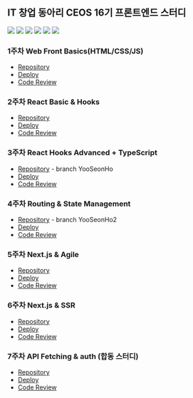 ## IT 창업 동아리 CEOS 16기 프론트엔드 스터디


<img src="https://img.shields.io/badge/HTML5-E34F26?style=flat&logo=React&logoColor=white"/>     <img src="https://img.shields.io/badge/CSS-1572B6?style=flat&logo=React&logoColor=white"/>  <img src="https://img.shields.io/badge/JavaScript-F7DF1E?style=flat&logo=React&logoColor=white"/>  <img src="https://img.shields.io/badge/React-61DAFB?style=flat&logo=React&logoColor=white"/>  <img src="https://img.shields.io/badge/TypeScript-3178C6?style=flat&logo=React&logoColor=white"/>  <img src="https://img.shields.io/badge/Next.js-000000?style=flat&logo=React&logoColor=white"/>

### 1주차 Web Front Basics(HTML/CSS/JS)

* [Repository](https://github.com/YooSeonHo/vanilla-todo-16th)                
* [Deploy](https://vanilla-todolist-16th.netlify.app/)                  
* [Code Review](https://github.com/CEOS-Developers/vanilla-todo-16th/pull/4)
 
### 2주차 React Basic & Hooks

* [Repository](https://github.com/YooSeonHo/react-todo-16th)                
* [Deploy](https://react-todolist-seonho.netlify.app/)                  
* [Code Review](https://github.com/CEOS-Developers/react-todo-16th/pull/11)

### 3주차 React Hooks Advanced + TypeScript

* [Repository](https://github.com/YooSeonHo/react-messanger-16th)   - branch YooSeonHo             
* [Deploy](https://react-messanger-16th-seonho-gntulvc7d-yooseonho.vercel.app)                  
* [Code Review](https://github.com/CEOS-Developers/react-messenger-16th/pull/5)

### 4주차 Routing & State Management

* [Repository](https://github.com/YooSeonHo/react-messanger-16th)    - branch YooSeonHo2          
* [Deploy](https://react-messanger-16th-seonho-gntulvc7d-yooseonho.vercel.app)                  
* [Code Review](https://github.com/CEOS-Developers/react-messenger-16th/pull/17)

### 5주차 Next.js & Agile

* [Repository](https://github.com/YooSeonHo/next-netflix-16th)                
* [Deploy](https://next-netflix-16th-teample.vercel.app/)                  
* [Code Review](https://github.com/CEOS-Developers/next-netflix-16th/pull/3)

### 6주차 Next.js & SSR

* [Repository](https://github.com/YooSeonHo/next-netflix-16th)                
* [Deploy](https://next-netflix-16th-teample.vercel.app/)                  
* [Code Review](https://github.com/CEOS-Developers/next-netflix-16th/pull/13)

### 7주차 API Fetching & auth (합동 스터디)

* [Repository](https://github.com/YooSeonHo/react-vote-16th)                
* [Deploy](https://react-vote-16th.vercel.app/)                  
* [Code Review](https://github.com/CEOS-Developers/react-vote-16th/pull/6)
